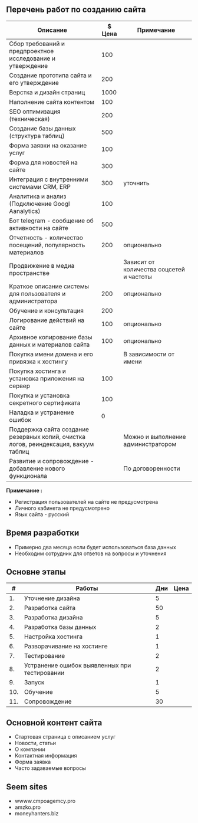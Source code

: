 ## Перечень работ по созданию сайта

|Описание|$ Цена|Примечание|
|--------|---------|--------|
|Сбор требований и предпроектное исследование и утверждение|100|
|Создание прототипа сайта и его утверждение|200|
|Верстка и дизайн страниц|1000|
|Наполнение сайта контентом|100|
|SЕO оптимизация (техническая)|200|
|Создание базы данных (структура таблиц)|500|
|Форма заявки на оказание услуг|100|
|Форма для новостей на сайте|300|
|Интеграция с внутренними системами CRM, ERP  |300|уточнить
|Аналитика и анализ (Подключение Googl Aanalytics)|100|
|Бот telegram - сообщение об активности на сайте|500|
|Отчетность - количество посещений, популярность материалов |200|опционально
|Продвижение в медиа пространстве ||Зависит от количества соцсетей и частоты 
|Краткое описание системы для пользователя и администратора |200|опционально
|Обучение и консультация |200|
|Логирование действий на сайте|100|опционально
|Архивное копирование базы данных и материалов сайта|100|опционально
|Покупка имени домена и его привязка к хостингу||В зависимости от имени
|Покупка хостинга и установка приложения на сервер|100|
|Покупка и установка секретного сертификата |100|
|Наладка и устранение ошибок |0|
|Поддержка сайта создание резервных копий, очистка логов, реиндексация, вакуум таблиц||Можно и выполнение администратором
|Развитие и сопровождение - добавление нового функционала||По договоренности

**Примечание :**
* Регистрация пользователей на сайте не предусмотрена 
* Личного кабинета не предусмотрено
* Язык сайта - русский

## Время разработки
* Примерно два месяца если будет использоваться база данных
* Необходим сотрудник для ответов на вопросы и уточнения

## Основне этапы
|#|Работы|Дни|Цена|
|------|--------|--------|-------|
|1. |Уточнение дизайна|5||
|2. |Разработка сайта|50||
|3. |Разработка дизайна|5||
|4. |Разработка базы данных|2||
|5. |Настройка хостинга|1||
|6. |Разворачивание на хостинге |1||
|7. |Тестирование|2||
|8. |Устранение ошибок выявленных при тестировании |2||
|9. |Запуск|1||
|10. |Обучение|5||
|11.| Сопровождение|30||




## Основной контент сайта
* Стартовая страница с описанием услуг
* Новости, статьи
* О компании
* Контактная информация 
* Форма заявка 
* Часто задаваемые вопросы

## Seem sites
* wwww.cmpoagemcy.pro
* amzko.pro
* moneyhanters.biz







